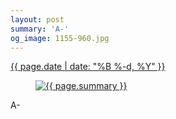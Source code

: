 ```yaml
---
layout: post
summary: 'A-'
og_image: 1155-960.jpg
---
```


<div class="post">
 <time>
  <a href="/1155">
   {{ page.date | date: "%B %-d, %Y" }}
  </a>
 </time>
 <a href="/1155">
  <figure data-taken="5/15/2020">
   <img alt="{{ page.summary }}" sizes="(min-width: 700px) 50vw, calc(100vw - 2rem)" src="{{ site.assets_url }}/1155-480.jpg" srcset="{{ site.assets_url }}/1155-240.jpg 240w, {{ site.assets_url }}/1155-480.jpg 480w, {{ site.assets_url }}/1155-720.jpg 720w, {{ site.assets_url }}/1155-960.jpg 960w"/>
  </figure>
 </a>
 <span>
  A-
 </span>
</div>
